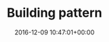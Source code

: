---
title:		"Building pattern"
type:		"photos"
mediatype:		"upload"
location:		"Berlin, Germany"
date:		"2016-12-09 10:47:01+00:00"
album:		"experimental"
filename:		"building-pattern.md"
series:		"architecture"
weight: 	10
cl_public_id:		"experimental/building-pattern"
cl_version:		1497004427
prominent: 	true
format:		"tiff"
bytes:		2869740
width:		2158
height:		1440
colours:
- "#EDEDED"
- "#292929"
- "#878787"
exposure_mode:		"Auto"
program:		"Aperture-priority AE"
aperture:		"2.8"
focal_length:		"70.0 mm"
iso:		"200"
shutter_speed:		"1/500"
metering:		"Multi-segment"
flash:		"Off, Did not fire"
white_balance:		"Custom"
colour_temp:		"5400"
has_crop:		"true"
orientation:		"Horizontal (normal)"
camera_model:		"NIKON D800"
lens_info:		"24-70mm f/2.8"
artist:		"No artist info"
x_resolution:		"300"
y_resolution:		"300"
---